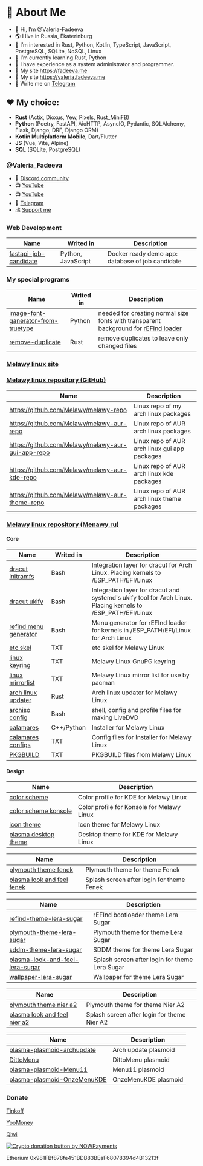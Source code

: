 # 🌸 About Me
- 👋 Hi, I’m @Valeria-Fadeeva
- 🌎 I live in Russia, Ekaterinburg
- 👀 I’m interested in Rust, Python, Kotlin, TypeScript, JavaScript, PostgreSQL, SQLite, NoSQL, Linux
- 🌱 I’m currently learning Rust, Python
- 👩 I have experience as a system administrator and programmer.
- 🔖 My site https://fadeeva.me 
- 🔖 My site https://valeria.fadeeva.me 
- 💬 Write me on [Telegram](https://t.me/Melawy_tyan)

## ❤️ My choice: 
- **Rust** (Actix, Dioxus, Yew, Pixels, Rust_MiniFB)
- **Python** (Poetry, FastAPI, AioHTTP, AsyncIO, Pydantic, SQLAlchemy, Flask, Django, DRF, Django ORM)
- **Kotlin Multiplatform Mobile**, Dart/Flutter
- **JS** (Vue, Vite, Alpine)
- **SQL** (SQLite, PostgreSQL)

### @Valeria_Fadeeva
- 🌟 [Discord community](https://discord.gg/725zXx7RhJ)
- 📺 [YouTube](https://www.youtube.com/@Valeria_Fadeeva)
- 📺 [YouTube](https://www.youtube.com/@Melawy)
- 💬 [Telegram](https://t.me/Melawy_tyan)
- 💰 [Support me](https://www.tinkoff.ru/rm/fadeeva.valeriya96/9bLRi79066)

<!---
Valeria-Fadeeva/Valeria-Fadeeva is a ✨ special ✨ repository because its `README.md` (this file) appears on your GitHub profile.
You can click the Preview link to take a look at your changes.
--->

### Web Development
|Name|Writed in|Description|
|----|---------|-----------|
| [fastapi-job-candidate](https://github.com/Valeria-Fadeeva/fastapi-job-candidate) | Python, JavaScript | Docker ready demo app: database of job candidate |

### My special programs
|Name|Writed in|Description|
|----|---------|-----------|
| [image-font-ganerator-from-truetype](https://github.com/Valeria-Fadeeva/image-font-ganerator-from-truetype) | Python | needed for creating normal size fonts with transparent background for [rEFInd loader](http://www.rodsbooks.com/refind/) |
| [remove-duplicate](https://github.com/Valeria-Fadeeva/remove-duplicate-rust) | Rust | remove duplicates to leave only changed files |

### [Melawy linux site](https://melawy.ru)
### [Melawy linux repository (GitHub)](https://github.com/Melawy)
|Name|Description|
|----|-----------|
| https://github.com/Melawy/melawy-repo | Linux repo of my arch linux packages |
| https://github.com/Melawy/melawy-aur-repo | Linux repo of AUR arch linux packages   |
| https://github.com/Melawy/melawy-aur-gui-app-repo | Linux repo of AUR arch linux gui app packages |
| https://github.com/Melawy/melawy-aur-kde-repo | Linux repo of AUR arch linux kde packages  |
| https://github.com/Melawy/melawy-aur-theme-repo | Linux repo of AUR arch linux theme packages  |

### [Melawy linux repository (Menawy.ru)](https://git.melawy.ru/)

#### Core
|Name|Writed in|Description|
|----|---------|-----------|
| [dracut initramfs](https://git.melawy.ru/Melawy-Linux/dracut-initramfs) | Bash | Integration layer for dracut for Arch Linux. Placing kernels to /ESP_PATH/EFI/Linux |
| [dracut ukify](https://git.melawy.ru/Melawy-Linux/dracut-ukify) | Bash | Integration layer for dracut and systemd's ukify tool for Arch Linux. Placing kernels to /ESP_PATH/EFI/Linux |
| [refind menu generator](https://github.com/Melawy/refind-menu-generator) | Bash | Menu generator for rEFInd loader for kernels in /ESP_PATH/EFI/Linux for Arch Linux |
| [etc skel](https://git.melawy.ru/Melawy-Linux/etc-skel) | TXT | etc skel for Melawy Linux |
| [linux keyring](https://git.melawy.ru/Melawy-Linux/linux-keyring) | TXT | Melawy Linux GnuPG keyring |
| [linux mirrorlist](https://git.melawy.ru/Melawy-Linux/linux-mirrorlist) | TXT | Melawy Linux mirror list for use by pacman |
| [arch linux updater](https://git.melawy.ru/Melawy-Linux/arch-linux-updater) | Rust | Arch linux updater for Melawy Linux |
| [archiso config](https://git.melawy.ru/Melawy-Linux/archiso-config) | Bash | shell, config and profile files for making LiveDVD |
| [calamares](https://git.melawy.ru/Melawy-Linux/calamares) | C++/Python | Installer for Melawy Linux |
| [calamares configs](https://git.melawy.ru/Melawy-Linux/calamares-configs) | TXT | Config files for Installer for Melawy Linux |
| [PKGBUILD](https://git.melawy.ru/Melawy-Linux/PKGBUILD) | TXT | PKGBUILD files from Melawy Linux |

#### Design
|Name|Description|
|----|-----------|
| [color scheme](https://git.melawy.ru/Melawy-Linux/color-scheme) | Color profile for KDE for Melawy Linux |
| [color scheme konsole](https://git.melawy.ru/Melawy-Linux/color-scheme-konsole) | Color profile for Konsole for Melawy Linux |
| [icon theme](https://git.melawy.ru/Melawy-Linux/icon-theme) | Icon theme for Melawy Linux |
| [plasma desktop theme](https://git.melawy.ru/Melawy-Linux/plasma-desktop-theme) | Desktop theme for KDE for Melawy Linux |

|Name|Description|
|----|-----------|
| [plymouth theme fenek](https://git.melawy.ru/Melawy-Linux/plymouth-theme-fenek) | Plymouth theme for theme Fenek |
| [plasma look and feel fenek](https://git.melawy.ru/Melawy-Linux/plasma-look-and-feel-fenek) | Splash screen after login for theme Fenek |

|Name|Description|
|----|-----------|
| [refind-theme-lera-sugar](https://github.com/Melawy/refind-theme-lera-sugar) | rEFInd bootloader theme Lera Sugar |
| [plymouth-theme-lera-sugar](https://git.melawy.ru/Melawy-Linux/plymouth-theme-lera-sugar) | Plymouth theme for theme Lera Sugar |
| [sddm-theme-lera-sugar](https://github.com/Melawy/sddm-theme-lera-sugar) | SDDM theme for theme Lera Sugar |
| [plasma-look-and-feel-lera-sugar](https://git.melawy.ru/Melawy-Linux/plasma-look-and-feel-lera-sugar) | Splash screen after login for theme Lera Sugar |
| [wallpaper-lera-sugar](https://github.com/Melawy/wallpaper-lera-sugar) | Wallpaper for theme Lera Sugar |

|Name|Description|
|----|-----------|
| [plymouth theme nier a2](https://git.melawy.ru/Melawy-Linux/plymouth-theme-nier-a2) | Plymouth theme for theme Nier A2 |
| [plasma look and feel nier a2](https://git.melawy.ru/Melawy-Linux/plasma-look-and-feel-nier-a2) | Splash screen after login for theme Nier A2 |

|Name|Description|
|----|-----------|
| [plasma-plasmoid-archupdate](https://git.melawy.ru/Melawy-Linux/plasma-plasmoid-archupdate) | Arch update plasmoid |
| [DittoMenu](https://git.melawy.ru/Melawy-Linux/plasma-plasmoid-DittoMenu) | DittoMenu plasmoid |
| [plasma-plasmoid-Menu11](https://git.melawy.ru/Melawy-Linux/plasma-plasmoid-Menu11) | Menu11 plasmoid |
| [plasma-plasmoid-OnzeMenuKDE](https://git.melawy.ru/Melawy-Linux/plasma-plasmoid-OnzeMenuKDE) | OnzeMenuKDE plasmoid |




### Donate
[Tinkoff](https://www.tinkoff.ru/rm/fadeeva.valeriya96/9bLRi79066)

[YooMoney](https://yoomoney.ru/to/4100115921160758)

[Qiwi](https://qiwi.com/n/VALERIAFADEEVA)


<a href="https://nowpayments.io/donation?api_key=8Q6DDWH-YYQ4SRQ-JNSMG5B-E7FPYK9&source=lk_donation&medium=referral" target="_blank">
 <img src="https://nowpayments.io/images/embeds/donation-button-black.svg" alt="Crypto donation button by NOWPayments">
</a>
    
Etherium 0x981FBf878fe451BDB83BEaF68078394d4B13213f
